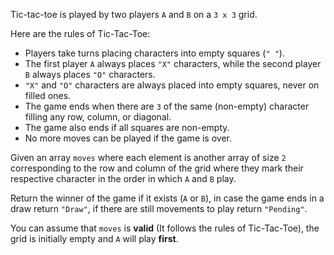 Tic-tac-toe is played by two players `A` and `B` on a `3 x 3` grid.

Here are the rules of Tic-Tac-Toe:

- Players take turns placing characters into empty squares (`" "`).
- The first player `A` always places `"X"` characters, while the second player `B` always places `"O"` characters.
- `"X"` and `"O"` characters are always placed into empty squares, never on filled ones.
- The game ends when there are `3` of the same (non-empty) character filling any row, column, or diagonal.
- The game also ends if all squares are non-empty.
- No more moves can be played if the game is over.

Given an array `moves` where each element is another array of size `2` corresponding to the row and column of the grid where they mark their respective character in the order in which `A` and `B` play.

Return the winner of the game if it exists (`A` or `B`), in case the game ends in a draw return `"Draw"`, if there are still movements to play return `"Pending"`.

You can assume that `moves` is **valid** (It follows the rules of Tic-Tac-Toe), the grid is initially empty and `A` will play **first**.